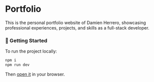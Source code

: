 # Portfolio

This is the personal portfolio website of Damien Herrero, showcasing professional experiences, projects, and skills as a full-stack developer.

### 🚀 Getting Started

To run the project locally:

```bash
npm i
npm run dev
```

Then [open it](http://localhost:3000) in your browser.
